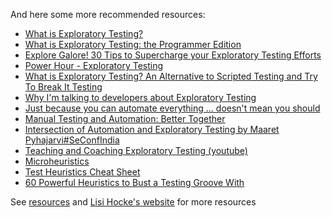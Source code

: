 And here some more recommended resources:

   - [What is Exploratory Testing?](https://medium.com/@maaret.pyhajarvi/what-is-exploratory-testing-88d967060145)
   - [What is Exploratory Testing: the Programmer Edition](https://blog.usejournal.com/what-is-exploratory-testing-the-programmer-edition-881765411f2c)
   - [Explore Galore! 30 Tips to Supercharge your Exploratory Testing Efforts](https://www.testbuddy.co/blog/what-is-exploratory-testing-an-alternative-to-scripted-testing-and-try-to-break-it-testing)
   - [Power Hour - Exploratory Testing](https://club.ministryoftesting.com/t/power-hour-exploratory-testing/)
   - [What is Exploratory Testing? An Alternative to Scripted Testing and
   Try To Break It Testing](https://www.testbuddy.co/blog/what-is-exploratory-testing-an-alternative-to-scripted-testing-and-try-to-break-it-testing)
   - [Why I'm talking to developers about Exploratory Testing](https://blog.scottlogic.com/2019/11/18/talking-to-devs-about-testing.html)
   - [Just because you can automate everything ... doesn't mean you should](http://testsheepnz.blogspot.com/2016/05/just-because-you-can-automate.html)
   - [Manual Testing and Automation: Better Together](https://blog.gurock.com/manual-testing-and-automation-better-together/)
   - [Intersection of Automation and Exploratory Testing by Maaret Pyhajarvi#SeConfIndia](https://www.youtube.com/watch?v3DEs4SfYog5VA)
   - [Teaching and Coaching Exploratory Testing (youtube)](https://www.youtube.com/watch?v=3DZWI6MFvxQJk)
   - [Microheuristics](http://www.schladebeck.de/microheuristics/)
   - [Test Heuristics Cheat Sheet](http://testobsessed.com/wp-content/uploads/2011/04/testheuristicscheatsheetv1.pdf)
   - [60 Powerful Heuristics to Bust a Testing Groove With](http://dojo-static.ministryoftesting.com/downloads/60PowerfulHeuristicseBook.pdf)
   
See [resources](resources.md#exploratory-testing) and [Lisi Hocke's website](https://lisihocke.com) for more resources
